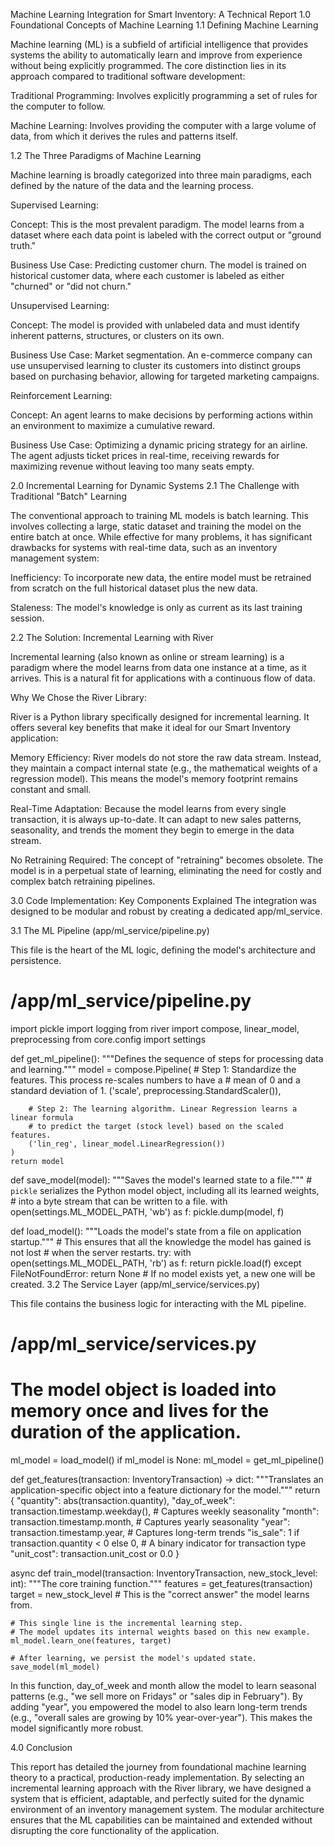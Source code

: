 Machine Learning Integration for Smart Inventory: A Technical Report
1.0 Foundational Concepts of Machine Learning
1.1 Defining Machine Learning

Machine learning (ML) is a subfield of artificial intelligence that provides systems the ability to automatically learn and improve from experience without being explicitly programmed. The core distinction lies in its approach compared to traditional software development:

Traditional Programming: Involves explicitly programming a set of rules for the computer to follow.

Machine Learning: Involves providing the computer with a large volume of data, from which it derives the rules and patterns itself.

1.2 The Three Paradigms of Machine Learning

Machine learning is broadly categorized into three main paradigms, each defined by the nature of the data and the learning process.

Supervised Learning:

Concept: This is the most prevalent paradigm. The model learns from a dataset where each data point is labeled with the correct output or "ground truth."

Business Use Case: Predicting customer churn. The model is trained on historical customer data, where each customer is labeled as either "churned" or "did not churn."

Unsupervised Learning:

Concept: The model is provided with unlabeled data and must identify inherent patterns, structures, or clusters on its own.

Business Use Case: Market segmentation. An e-commerce company can use unsupervised learning to cluster its customers into distinct groups based on purchasing behavior, allowing for targeted marketing campaigns.

Reinforcement Learning:

Concept: An agent learns to make decisions by performing actions within an environment to maximize a cumulative reward.

Business Use Case: Optimizing a dynamic pricing strategy for an airline. The agent adjusts ticket prices in real-time, receiving rewards for maximizing revenue without leaving too many seats empty.

2.0 Incremental Learning for Dynamic Systems
2.1 The Challenge with Traditional "Batch" Learning

The conventional approach to training ML models is batch learning. This involves collecting a large, static dataset and training the model on the entire batch at once. While effective for many problems, it has significant drawbacks for systems with real-time data, such as an inventory management system:

Inefficiency: To incorporate new data, the entire model must be retrained from scratch on the full historical dataset plus the new data.

Staleness: The model's knowledge is only as current as its last training session.

2.2 The Solution: Incremental Learning with River

Incremental learning (also known as online or stream learning) is a paradigm where the model learns from data one instance at a time, as it arrives. This is a natural fit for applications with a continuous flow of data.

Why We Chose the River Library:

River is a Python library specifically designed for incremental learning. It offers several key benefits that make it ideal for our Smart Inventory application:

Memory Efficiency: River models do not store the raw data stream. Instead, they maintain a compact internal state (e.g., the mathematical weights of a regression model). This means the model's memory footprint remains constant and small.

Real-Time Adaptation: Because the model learns from every single transaction, it is always up-to-date. It can adapt to new sales patterns, seasonality, and trends the moment they begin to emerge in the data stream.

No Retraining Required: The concept of "retraining" becomes obsolete. The model is in a perpetual state of learning, eliminating the need for costly and complex batch retraining pipelines.

3.0 Code Implementation: Key Components Explained
The integration was designed to be modular and robust by creating a dedicated app/ml_service.

3.1 The ML Pipeline (app/ml_service/pipeline.py)

This file is the heart of the ML logic, defining the model's architecture and persistence.


# /app/ml_service/pipeline.py
import pickle
import logging
from river import compose, linear_model, preprocessing
from core.config import settings

def get_ml_pipeline():
    """Defines the sequence of steps for processing data and learning."""
    model = compose.Pipeline(
        # Step 1: Standardize the features. This process re-scales numbers to have a
        # mean of 0 and a standard deviation of 1. 
        ('scale', preprocessing.StandardScaler()),

        # Step 2: The learning algorithm. Linear Regression learns a linear formula
        # to predict the target (stock level) based on the scaled features.
        ('lin_reg', linear_model.LinearRegression())
    )
    return model

def save_model(model):
    """Saves the model's learned state to a file."""
    # `pickle` serializes the Python model object, including all its learned weights,
    # into a byte stream that can be written to a file.
    with open(settings.ML_MODEL_PATH, 'wb') as f:
        pickle.dump(model, f)

def load_model():
    """Loads the model's state from a file on application startup."""
    # This ensures that all the knowledge the model has gained is not lost
    # when the server restarts.
    try:
        with open(settings.ML_MODEL_PATH, 'rb') as f:
            return pickle.load(f)
    except FileNotFoundError:
        return None # If no model exists yet, a new one will be created.
3.2 The Service Layer (app/ml_service/services.py)

This file contains the business logic for interacting with the ML pipeline.


# /app/ml_service/services.py

# The model object is loaded into memory once and lives for the duration of the application.
ml_model = load_model()
if ml_model is None:
    ml_model = get_ml_pipeline()

def get_features(transaction: InventoryTransaction) -> dict:
    """Translates an application-specific object into a feature dictionary for the model."""
    return {
        "quantity": abs(transaction.quantity),
        "day_of_week": transaction.timestamp.weekday(), # Captures weekly seasonality
        "month": transaction.timestamp.month,           # Captures yearly seasonality
        "year": transaction.timestamp.year,             # Captures long-term trends
        "is_sale": 1 if transaction.quantity < 0 else 0, # A binary indicator for transaction type
        "unit_cost": transaction.unit_cost or 0.0
    }

async def train_model(transaction: InventoryTransaction, new_stock_level: int):
    """The core training function."""
    features = get_features(transaction)
    target = new_stock_level # This is the "correct answer" the model learns from.

    # This single line is the incremental learning step.
    # The model updates its internal weights based on this new example.
    ml_model.learn_one(features, target)

    # After learning, we persist the model's updated state.
    save_model(ml_model)
In this function, day_of_week and month allow the model to learn seasonal patterns (e.g., "we sell more on Fridays" or "sales dip in February"). By adding "year", you empowered the model to also learn long-term trends (e.g., "overall sales are growing by 10% year-over-year"). This makes the model significantly more robust.

4.0 Conclusion

This report has detailed the journey from foundational machine learning theory to a practical, production-ready implementation. By selecting an incremental learning approach with the River library, we have designed a system that is efficient, adaptable, and perfectly suited for the dynamic environment of an inventory management system. The modular architecture ensures that the ML capabilities can be maintained and extended without disrupting the core functionality of the application.